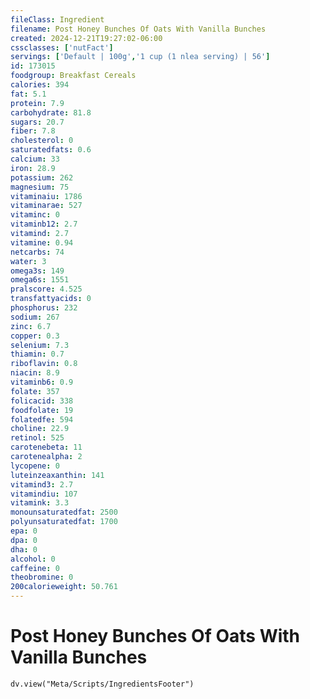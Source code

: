 ```yaml
---
fileClass: Ingredient
filename: Post Honey Bunches Of Oats With Vanilla Bunches
created: 2024-12-21T19:27:02-06:00
cssclasses: ['nutFact']
servings: ['Default | 100g','1 cup (1 nlea serving) | 56']
id: 173015
foodgroup: Breakfast Cereals
calories: 394
fat: 5.1
protein: 7.9
carbohydrate: 81.8
sugars: 20.7
fiber: 7.8
cholesterol: 0
saturatedfats: 0.6
calcium: 33
iron: 28.9
potassium: 262
magnesium: 75
vitaminaiu: 1786
vitaminarae: 527
vitaminc: 0
vitaminb12: 2.7
vitamind: 2.7
vitamine: 0.94
netcarbs: 74
water: 3
omega3s: 149
omega6s: 1551
pralscore: 4.525
transfattyacids: 0
phosphorus: 232
sodium: 267
zinc: 6.7
copper: 0.3
selenium: 7.3
thiamin: 0.7
riboflavin: 0.8
niacin: 8.9
vitaminb6: 0.9
folate: 357
folicacid: 338
foodfolate: 19
folatedfe: 594
choline: 22.9
retinol: 525
carotenebeta: 11
carotenealpha: 2
lycopene: 0
luteinzeaxanthin: 141
vitamind3: 2.7
vitamindiu: 107
vitamink: 3.3
monounsaturatedfat: 2500
polyunsaturatedfat: 1700
epa: 0
dpa: 0
dha: 0
alcohol: 0
caffeine: 0
theobromine: 0
200calorieweight: 50.761
---
```


# Post Honey Bunches Of Oats With Vanilla Bunches

```dataviewjs
dv.view("Meta/Scripts/IngredientsFooter")
```